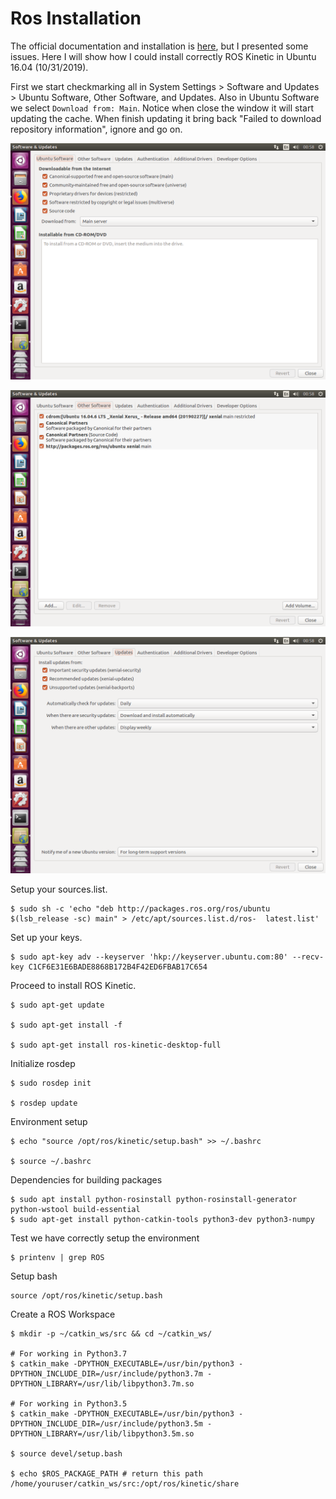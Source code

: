 # Ros Installation
The official documentation and installation is [here](http://wiki.ros.org/kinetic/Installation/Ubuntu), but I presented some issues. Here I will show how I could install correctly ROS Kinetic in Ubuntu 16.04 (10/31/2019).

First we start checkmarking all in System Settings > Software and Updates > Ubuntu Software, Other Software, and Updates.
Also in Ubuntu Software we select `Download from: Main`. Notice when close the window it will start updating the cache. When finish updating it bring back "Failed to download repository information", ignore and go on.

![alt text](https://github.com/ghunshoot/RTAB-Map-ROS-Kinect/blob/master/Img/1.png)

![alt text](https://github.com/ghunshoot/RTAB-Map-ROS-Kinect/blob/master/Img/2.png)

![alt text](https://github.com/ghunshoot/RTAB-Map-ROS-Kinect/blob/master/Img/3.png)

Setup your sources.list.
```
$ sudo sh -c 'echo "deb http://packages.ros.org/ros/ubuntu $(lsb_release -sc) main" > /etc/apt/sources.list.d/ros-  latest.list'
```
Set up your keys.
```
$ sudo apt-key adv --keyserver 'hkp://keyserver.ubuntu.com:80' --recv-key C1CF6E31E6BADE8868B172B4F42ED6FBAB17C654
```
Proceed to install ROS Kinetic.
```
$ sudo apt-get update

$ sudo apt-get install -f

$ sudo apt-get install ros-kinetic-desktop-full

```
Initialize rosdep
```
$ sudo rosdep init

$ rosdep update
```
Environment setup
```
$ echo "source /opt/ros/kinetic/setup.bash" >> ~/.bashrc

$ source ~/.bashrc
```
Dependencies for building packages
```
$ sudo apt install python-rosinstall python-rosinstall-generator python-wstool build-essential
$ sudo apt-get install python-catkin-tools python3-dev python3-numpy
```
Test we have correctly setup the environment
```
$ printenv | grep ROS
```
Setup bash
```
source /opt/ros/kinetic/setup.bash
```
Create a ROS Workspace
```
$ mkdir -p ~/catkin_ws/src && cd ~/catkin_ws/

# For working in Python3.7
$ catkin_make -DPYTHON_EXECUTABLE=/usr/bin/python3 -DPYTHON_INCLUDE_DIR=/usr/include/python3.7m -DPYTHON_LIBRARY=/usr/lib/libpython3.7m.so

# For working in Python3.5
$ catkin_make -DPYTHON_EXECUTABLE=/usr/bin/python3 -DPYTHON_INCLUDE_DIR=/usr/include/python3.5m -DPYTHON_LIBRARY=/usr/lib/libpython3.5m.so

$ source devel/setup.bash

$ echo $ROS_PACKAGE_PATH # return this path /home/youruser/catkin_ws/src:/opt/ros/kinetic/share
```
